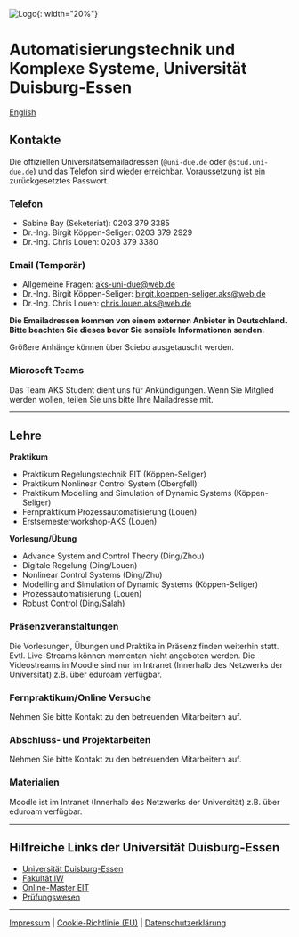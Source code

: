 ![Logo](fig/logo.svg){: width="20%"}

# Automatisierungstechnik und Komplexe Systeme, Universität Duisburg-Essen

[English](README_en.md)

## Kontakte

Die offiziellen Universitätsemailadressen (`@uni-due.de` oder `@stud.uni-due.de`) und das Telefon sind wieder erreichbar. Voraussetzung ist ein zurückgesetztes Passwort. 

### Telefon

- Sabine Bay (Seketeriat): 0203 379 3385
- Dr.-Ing. Birgit Köppen-Seliger: 0203 379 2929
- Dr.-Ing. Chris Louen: 0203 379 3380

### Email (Temporär)

- Allgemeine Fragen: [aks-uni-due@web.de](mailto:aks-uni-due@web.de)
- Dr.-Ing. Birgit Köppen-Seliger: [birgit.koeppen-seliger.aks@web.de](mailto:birgit.koeppen-seliger.aks@web.de)
- Dr.-Ing. Chris Louen: [chris.louen.aks@web.de](mailto:chris.louen.aks@web.de)

**Die Emailadressen kommen von einem externen Anbieter in Deutschland. Bitte beachten Sie dieses bevor Sie sensible Informationen senden.**

Größere Anhänge können über Sciebo ausgetauscht werden.

### Microsoft Teams

Das Team AKS Student dient uns für Ankündigungen. Wenn Sie Mitglied werden wollen, teilen Sie uns bitte Ihre Mailadresse mit.

---

## Lehre

**Praktikum**

- Praktikum Regelungstechnik EIT (Köppen-Seliger)
- Praktikum Nonlinear Control System (Obergfell)
- Praktikum Modelling and Simulation of Dynamic Systems (Köppen-Seliger)
- Fernpraktikum Prozessautomatisierung (Louen)
- Erstsemesterworkshop-AKS (Louen)

**Vorlesung/Übung**

- Advance System and Control Theory (Ding/Zhou)
- Digitale Regelung (Ding/Louen)
- Nonlinear Control Systems (Ding/Zhu)
- Modelling and Simulation of Dynamic Systems (Köppen-Seliger)
- Prozessautomatisierung (Louen)
- Robust Control (Ding/Salah)

### Präsenzveranstaltungen

Die Vorlesungen, Übungen und Praktika in Präsenz finden weiterhin statt. Evtl. Live-Streams können momentan nicht angeboten werden. Die Videostreams in Moodle sind nur im Intranet (Innerhalb des Netzwerks der Universität) z.B. über eduroam verfügbar.

### Fernpraktikum/Online Versuche

Nehmen Sie bitte Kontakt zu den betreuenden Mitarbeitern auf.

### Abschluss- und Projektarbeiten

Nehmen Sie bitte Kontakt zu den betreuenden Mitarbeitern auf.

### Materialien

Moodle ist im Intranet (Innerhalb des Netzwerks der Universität) z.B. über eduroam verfügbar. 

---

## Hilfreiche Links der Universität Duisburg-Essen

- [Universität Duisburg-Essen](https://www.uni-due.org/fakultaeten/)
- [Fakultät IW](https://www.fiw-ude.de/)
- [Online-Master EIT](https://optobuss.de/online-master-eit/)
- [Prüfungswesen](https://www.uni-due.org/studium/pruefungswesen/)

---

[Impressum](https://www.uni-due.org/impressum) | [Cookie-Richtlinie (EU)](https://www.uni-due.org/cookie-richtlinie-eu/) | [Datenschutzerklärung](https://www.uni-due.org/datenschutzerklaerung/)
